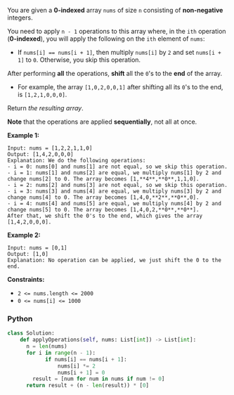 You are given a  **0-indexed**  array  `nums`  of size  `n`  consisting of  **non-negative**  integers.

You need to apply  `n - 1`  operations to this array where, in the  `ith`  operation (**0-indexed**), you will apply the
following on the  `ith`  element of  `nums`:

- If  `nums[i] == nums[i + 1]`, then multiply  `nums[i]`  by  `2`  and set  `nums[i + 1]`  to  `0`. Otherwise, you skip
  this operation.

After performing  **all**  the operations,  **shift**  all the  `0`'s to the  **end**  of the array.

- For example, the array  `[1,0,2,0,0,1]`  after shifting all its  `0`'s to the end, is  `[1,2,1,0,0,0]`.

Return  _the resulting array_.

**Note**  that the operations are applied  **sequentially**, not all at once.

**Example 1:**

```
Input: nums = [1,2,2,1,1,0]
Output: [1,4,2,0,0,0]
Explanation: We do the following operations:
- i = 0: nums[0] and nums[1] are not equal, so we skip this operation.
- i = 1: nums[1] and nums[2] are equal, we multiply nums[1] by 2 and change nums[2] to 0. The array becomes [1,**4**,**0**,1,1,0].
- i = 2: nums[2] and nums[3] are not equal, so we skip this operation.
- i = 3: nums[3] and nums[4] are equal, we multiply nums[3] by 2 and change nums[4] to 0. The array becomes [1,4,0,**2**,**0**,0].
- i = 4: nums[4] and nums[5] are equal, we multiply nums[4] by 2 and change nums[5] to 0. The array becomes [1,4,0,2,**0**,**0**].
After that, we shift the 0's to the end, which gives the array [1,4,2,0,0,0].
```

**Example 2:**

```
Input: nums = [0,1]
Output: [1,0]
Explanation: No operation can be applied, we just shift the 0 to the end.
```

**Constraints:**

- `2 <= nums.length <= 2000`
- `0 <= nums[i] <= 1000`

### Python

```python
class Solution:
    def applyOperations(self, nums: List[int]) -> List[int]:
      n = len(nums)
      for i in range(n - 1):
            if nums[i] == nums[i + 1]:
                nums[i] *= 2
                nums[i + 1] = 0
        result = [num for num in nums if num != 0]
      return result + (n - len(result)) * [0]
```